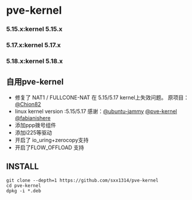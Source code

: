 # pve-kernel

### 5.15.x:kernel 5.15.x 
### 5.17.x:kernel 5.17.x
### 5.18.x:kernel 5.18.x
## 自用pve-kernel 
- 修复了 NAT1 / FULLCONE-NAT 在 5.15/5.17 kernel上失效问题。  原项目：[@Chion82](https://github.com/Chion82/netfilter-full-cone-nat)
- linux kernel version :5.15/5.17  感谢：[@ubuntu-jammy](https://code.launchpad.net/~ubuntu-kernel/ubuntu/+source/linux/+git/jammy) [@pve-kernel](https://github.com/proxmox/pve-kernel) [@fabianishere](https://github.com/fabianishere/pve-edge-kernel)
- 添加ppp拨号组件
- 添加i225等驱动
- 开启了 io_uring+zerocopy支持
- 开启了FLOW_OFFLOAD 支持

## INSTALL
```
git clone --depth=1 https://github.com/sxx1314/pve-kernel
cd pve-kernel
dpkg -i *.deb
```
